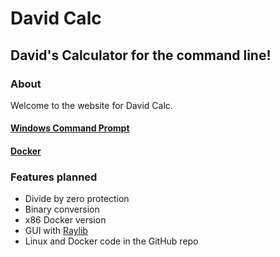 # David Calc
## David's Calculator for the command line!

### About
Welcome to the website for David Calc.

#### [Windows Command Prompt](https://github.com/daviddgtnt/calc/releases/download/1.0/calc.exe)  
#### [Docker](https://hub.docker.com/r/dugo3number2/calc)

### Features planned
* Divide by zero protection
* Binary conversion
* x86 Docker version
* GUI with [Raylib](https://raylib.com)
* Linux and Docker code in the GitHub repo
